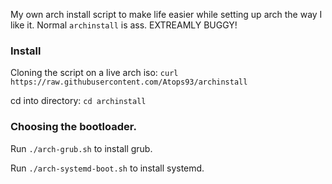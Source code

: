 My own arch install script to make life easier while setting up arch the way I like it. Normal `archinstall` is ass. EXTREAMLY BUGGY!

### Install
Cloning the script on a live arch iso: `curl https://raw.githubusercontent.com/Atops93/archinstall`

cd into directory:
`cd archinstall`

### Choosing the bootloader.
Run `./arch-grub.sh` to install grub.

Run `./arch-systemd-boot.sh` to install systemd.
